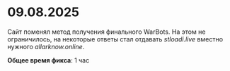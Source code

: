 # 09.08.2025
Сайт поменял метод получения финального WarBots. На этом не ограничилось, на некоторые ответы стал отдавать *stloadi.live* вместно нужного *allarknow.online*.

**Общее время фикса**: 1 час
